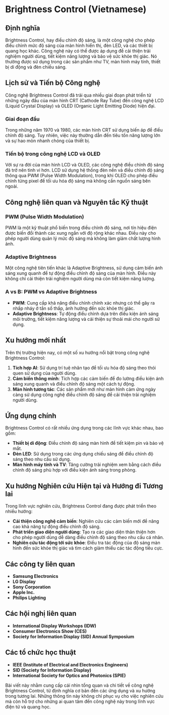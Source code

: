# Brightness Control (Vietnamese)

## Định nghĩa

Brightness Control, hay điều chỉnh độ sáng, là một công nghệ cho phép điều chỉnh mức độ sáng của màn hình hiển thị, đèn LED, và các thiết bị quang học khác. Công nghệ này có thể được áp dụng để cải thiện trải nghiệm người dùng, tiết kiệm năng lượng và bảo vệ sức khỏe thị giác. Nó thường được sử dụng trong các sản phẩm như TV, màn hình máy tính, thiết bị di động và đèn chiếu sáng.

## Lịch sử và Tiến bộ Công nghệ

Công nghệ Brightness Control đã trải qua nhiều giai đoạn phát triển từ những ngày đầu của màn hình CRT (Cathode Ray Tube) đến công nghệ LCD (Liquid Crystal Display) và OLED (Organic Light Emitting Diode) hiện đại. 

### Giai đoạn đầu

Trong những năm 1970 và 1980, các màn hình CRT sử dụng biến áp để điều chỉnh độ sáng. Tuy nhiên, việc này thường dẫn đến tiêu tốn năng lượng lớn và sự hao mòn nhanh chóng của thiết bị.

### Tiến bộ trong công nghệ LCD và OLED

Với sự ra đời của màn hình LCD và OLED, các công nghệ điều chỉnh độ sáng đã trở nên tinh vi hơn. LCD sử dụng hệ thống đèn nền và điều chỉnh độ sáng thông qua PWM (Pulse Width Modulation), trong khi OLED cho phép điều chỉnh từng pixel để tối ưu hóa độ sáng mà không cần nguồn sáng bên ngoài.

## Công nghệ liên quan và Nguyên tắc Kỹ thuật

### PWM (Pulse Width Modulation)

PWM là một kỹ thuật phổ biến trong điều chỉnh độ sáng, nơi tín hiệu điện được biến đổi thành các xung ngắn với độ rộng khác nhau. Điều này cho phép người dùng quản lý mức độ sáng mà không làm giảm chất lượng hình ảnh.

### Adaptive Brightness

Một công nghệ tiên tiến khác là Adaptive Brightness, sử dụng cảm biến ánh sáng xung quanh để tự động điều chỉnh độ sáng của màn hình. Điều này không chỉ cải thiện trải nghiệm người dùng mà còn tiết kiệm năng lượng.

### A vs B: PWM vs Adaptive Brightness

- **PWM**: Cung cấp khả năng điều chỉnh chính xác nhưng có thể gây ra nhấp nháy ở tần số thấp, ảnh hưởng đến sức khỏe thị giác.
- **Adaptive Brightness**: Tự động điều chỉnh dựa trên điều kiện ánh sáng môi trường, tiết kiệm năng lượng và cải thiện sự thoải mái cho người sử dụng.

## Xu hướng mới nhất

Trên thị trường hiện nay, có một số xu hướng nổi bật trong công nghệ Brightness Control:

1. **Tích hợp AI**: Sử dụng trí tuệ nhân tạo để tối ưu hóa độ sáng theo thói quen sử dụng của người dùng.
2. **Cảm biến thông minh**: Tích hợp các cảm biến để đo lường điều kiện ánh sáng xung quanh và điều chỉnh độ sáng một cách tự động.
3. **Màn hình tương tác**: Các sản phẩm mới như màn hình cảm ứng ngày càng sử dụng công nghệ điều chỉnh độ sáng để cải thiện trải nghiệm người dùng.

## Ứng dụng chính

Brightness Control có rất nhiều ứng dụng trong các lĩnh vực khác nhau, bao gồm:

- **Thiết bị di động**: Điều chỉnh độ sáng màn hình để tiết kiệm pin và bảo vệ mắt.
- **Đèn LED**: Sử dụng trong các ứng dụng chiếu sáng để điều chỉnh độ sáng theo nhu cầu sử dụng.
- **Màn hình máy tính và TV**: Tăng cường trải nghiệm xem bằng cách điều chỉnh độ sáng phù hợp với điều kiện ánh sáng trong phòng.

## Xu hướng Nghiên cứu Hiện tại và Hướng đi Tương lai

Trong lĩnh vực nghiên cứu, Brightness Control đang được phát triển theo nhiều hướng:

- **Cải thiện công nghệ cảm biến**: Nghiên cứu các cảm biến mới để nâng cao khả năng tự động điều chỉnh độ sáng.
- **Phát triển giao diện người dùng**: Tạo ra các giao diện thân thiện hơn cho phép người dùng dễ dàng điều chỉnh độ sáng theo nhu cầu cá nhân.
- **Nghiên cứu tác động tới sức khỏe**: Điều tra tác động của độ sáng màn hình đến sức khỏe thị giác và tìm cách giảm thiểu các tác động tiêu cực.

## Các công ty liên quan

- **Samsung Electronics**
- **LG Display**
- **Sony Corporation**
- **Apple Inc.**
- **Philips Lighting**

## Các hội nghị liên quan

- **International Display Workshops (IDW)**
- **Consumer Electronics Show (CES)**
- **Society for Information Display (SID) Annual Symposium**

## Các tổ chức học thuật

- **IEEE (Institute of Electrical and Electronics Engineers)**
- **SID (Society for Information Display)**
- **International Society for Optics and Photonics (SPIE)**

Bài viết này nhằm cung cấp cái nhìn tổng quan và chi tiết về công nghệ Brightness Control, từ định nghĩa cơ bản đến các ứng dụng và xu hướng trong tương lai. Những thông tin này không chỉ phục vụ cho việc nghiên cứu mà còn hỗ trợ cho những ai quan tâm đến công nghệ này trong lĩnh vực điện tử và quang học.